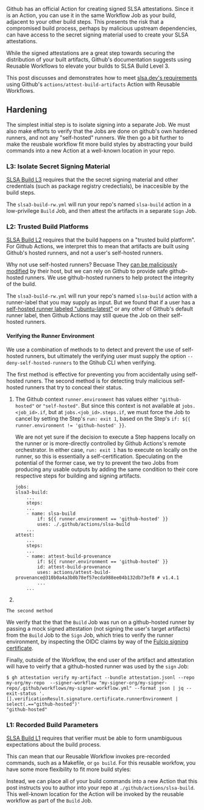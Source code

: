Github has an official Action for creating signed SLSA attestations. Since it is an Action, you can use it in the same Workflow Job as your build, adjacent to your other build steps. This presents the risk that a compromised build process, perhaps by malicious upstream dependencies, can have access to the secret signing material used to create your SLSA attestations.

While the signed attestations are a great step towards securing the distribution of your built artifacts, Github's documentation suggests using Reusable Workflows to elevate your builds to SLSA Build Level 3.

This post discusses and demonstrates how to meet [slsa.dev's requirements](https://slsa.dev/spec/v1.0/levels#build-track) using Github's `actions/attest-build-artifacts` Action with Reusable Workflows.

## Hardening

The simplest initial step is to isolate signing into a separate Job. We must also make efforts to verify that the Jobs are done on github's own hardened runners, and not any "self-hosted" runners. We then go a bit further to make the reusbale workflow fit more build styles by abstracting your build commands into a new Action at a well-known location in your repo.

### L3: Isolate Secret Signing Material

[SLSA Build L3](https://slsa.dev/spec/v1.0/levels#build-l3-hardened-builds) requires that the the secret signing material
and other credentials (such as package registry credectials), be inaccesible by the build steps.

The `slsa3-build-rw.yml` will run your repo's named `slsa-build` action in a low-privilege `Build` Job, and then 
attest the artifacts in a separate `Sign` Job.
### L2: Trusted Build Platforms

[SLSA Build L2](https://slsa.dev/spec/v1.0/levels#build-l2-hosted-build-platform) requires that the build happens on a "trusted build platform". For Github Actions,
we interpret this to mean that artifacts are built using Github's hosted runners, and not a user's self-hosted runners.

Why not use self-hosted runners? Becuase They [can be maliciously modified](https://docs.github.com/en/enterprise-cloud@latest/actions/hosting-your-own-runners/managing-self-hosted-runners/about-self-hosted-runners#self-hosted-runner-security) by their host, but we can rely on Github to provide safe github-hosted runners. We use github-hosted runners to help protect the integrity of the build.

The `slsa3-build-rw.yml` will run your repo's named `slsa-build` action with a runner-label that you may supply as input.
But we found that if a user has a [self-hosted runner labeled "ubuntu-latest"](https://github.com/slsa-framework/slsa-github-generator/issues/1868#issuecomment-1979426130) or any other of Github's default runner label, then
Github Actions may still queue the Job on their self-hosted runners.

#### Verifying the Runner Environment

We use a combination of methods to to detect and prevent the use of self-hosted runners, but ultimately the verifying user must
supply the option `--deny-self-hosted-runners` to the Gtihub CLI when verifying.

The first method is effective for preventing you from accidentally using self-hosted runers. 
The second method is for detecting truly malicious self-hosted runners that try to conceal their status.

1. 
   The Github context `runner.environment` has values either `"github-hosted"` or `"self-hosted"`. But since this context is not available at
`jobs.<job_id>.if`, but at `jobs.<job_id>.steps.if`, we must force the Job to cancel by setting the Step's `run: exit 1`, based on the Step's `if: ${{ runner.environment != 'github-hosted' }}`.

    We are not yet sure if the decision to execute a Step happens locally on the runner or is more-directly controlled by Github Actions's remote orchestrator. In either case, `run: exit 1` has to execute on locally on the runner, so this is essentially a self-certification. 
    Speculating on the potential of the former case, we try to prevent the two Jobs from producing any usable outputs by adding the same condition to their core respective steps for building and signing artifacts.

    ```
    jobs:
    slsa3-build:
        ...
        steps:
        ...
        - name: slsa-build
            if: ${{ runner.environment == 'github-hosted' }}
            uses: ./.github/actions/slsa-build
        ...
    attest:
        ...
        steps:
        ...
        - name: attest-build-provenance
            if: ${{ runner.environment == 'github-hosted' }}
            id: attest-build-provenance
            uses: actions/attest-build-provenance@310b0a4a3b0b78ef57ecda988ee04b132db73ef8 # v1.4.1
            ...
        ...
    ```

2.

    The second method 
We verify that the that the `Build` Job was run on a github-hosted runner by passing a mock signed attestation (not signing the user's target artifacts) from the `Build` Job to the `Sign` Job, which tries to verify the runner environment, 
by inspecting the OIDC claims by way of the [Fulcio signing certificate](https://github.com/sigstore/fulcio/blob/main/docs/oid-info.md#mapping-oidc-token-claims-to-fulcio-oids).

Finally, outside of the Workflow, the end user of the artifact and attestation will have to veirfy that a github-hosted runner was used by the `sign` Job:

```
$ gh attestation verify my-artifact --bundle attestation.jsonl --repo my-org/my-repo  --signer-workflow "my-signer-org/my-signer-repo/.github/workflows/my-signer-workflow.yml" --format json | jq --exit-status '.[].verificationResult.signature.certificate.runnerEnvironment | select(.=="github-hosted")'
"github-hosted"
```

### L1: Recorded Build Parameters

[SLSA Build L1](https://slsa.dev/spec/v1.0/levels#build-l1) requires that verifier must be able to form unambiguous expectations about the build process.

This can mean that our Reusable Workflow invokes pre-recorded commands, such as a Makefile, or `go build`.
For this reusable workfow, you have some more flexibility to fit more build styles: 

Instead, we can place all of your build commands into a new Action that this post instructs you to author into your repo
at `./github/actions/slsa-build`. This well-known location for the Action will be invoked by the reusable workflow
as part of the `Build` Job.
